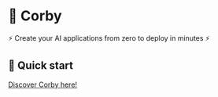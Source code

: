 # 🤖 Corby

⚡ Create your AI applications from zero to deploy in minutes ⚡

## 🚀 Quick start

[Discover Corby here!](https://josehervas.github.io/corby/)
